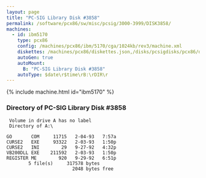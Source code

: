 ```yaml
---
layout: page
title: "PC-SIG Library Disk #3858"
permalink: /software/pcx86/sw/misc/pcsig/3000-3999/DISK3858/
machines:
  - id: ibm5170
    type: pcx86
    config: /machines/pcx86/ibm/5170/cga/1024kb/rev3/machine.xml
    diskettes: /machines/pcx86/diskettes.json,/disks/pcsigdisks/pcx86/diskettes.json
    autoGen: true
    autoMount:
      B: "PC-SIG Library Disk #3858"
    autoType: $date\r$time\rB:\rDIR\r
---
```


{% include machine.html id="ibm5170" %}

### Directory of PC-SIG Library Disk #3858

     Volume in drive A has no label
     Directory of A:\

    GO       COM     11715   2-04-93   7:57a
    CURSE2   EXE     93322   2-03-93   1:50p
    CURSE2   INI        29   9-27-92   4:32p
    VB200DLL EXE    211592   2-03-93   1:50p
    REGISTER ME        920   9-29-92   6:51p
            5 file(s)     317578 bytes
                            2048 bytes free
